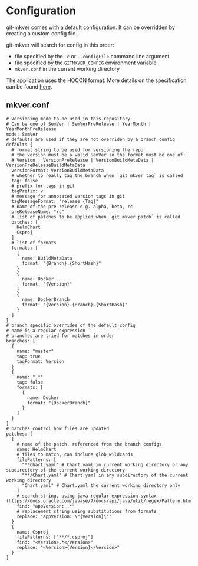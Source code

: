 # Configuration

git-mkver comes with a default configuration. It can be overridden by creating a custom config file.

git-mkver will search for config in this order:

- file specified by the `-c` or `--configFile` command line argument
- file specified by the `GITMKVER_CONFIG` environment variable
- `mkver.conf` in the current working directory
  
The application uses the HOCON format. More details on the specification can be found
[here](https://github.com/lightbend/config/blob/master/HOCON.md).

## mkver.conf

```hocon
# Versioning mode to be used in this repository
# Can be one of SemVer | SemVerPreRelease | YearMonth | YearMonthPreRelease
mode: SemVer
# defaults are used if they are not overriden by a branch config
defaults {
  # format string to be used for versioning the repo
  # the version must be a valid SemVer so the format must be one of:
  # Version | VersionPreRelease | VersionBuildMetaData | VersionPreReleaseBuildMetaData
  versionFormat: VersionBuildMetaData
  # whether to really tag the branch when `git mkver tag` is called
  tag: false
  # prefix for tags in git
  tagPrefix: v
  # message for annotated version tags in git
  tagMessageFormat: "release {Tag}"
  # name of the pre-release e.g. alpha, beta, rc
  preReleaseName: "rc"
  # list of patches to be applied when `git mkver patch` is called
  patches: [
    HelmChart
    Csproj
  ]
  # list of formats
  formats: [
    {
      name: BuildMetaData
      format: "{Branch}.{ShortHash}"
    }
    {
      name: Docker
      format: "{Version}"
    }
    {
      name: DockerBranch
      format: "{Version}.{Branch}.{ShortHash}"
    }
  ]
}
# branch specific overrides of the default config
# name is a regular expression
# branches are tried for matches in order
branches: [
  {
    name: "master"
    tag: true
    tagFormat: Version
  }
  {
    name: ".*"
    tag: false
    formats: [
      {
        name: Docker
        format: "{DockerBranch}"
      }
    ]
  }
]
# patches control how files are updated
patches: [
  {
    # name of the patch, referenced from the branch configs
    name: HelmChart
    # files to match, can include glob wildcards
    filePatterns: [
      "**Chart.yaml" # Chart.yaml in current working directory or any subdirectory of the current working directory
      "**/Chart.yaml" # Chart.yaml in any subdirectory of the current working directory
      "Chart.yaml" # Chart.yaml the current working directory only
    ]
    # search string, using java regular expression syntax (https://docs.oracle.com/javase/7/docs/api/java/util/regex/Pattern.html)
    find: "appVersion: .*"
    # replacement string using substitutions from formats
    replace: "appVersion: \"{Version}\""
  }
  {
    name: Csproj
    filePatterns: ["**/*.csproj"]
    find: "<Version>.*</Version>"
    replace: "<Version>{Version}</Version>"
  }
]
```